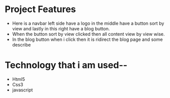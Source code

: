 # Project Features

* Here is a navbar left side have a logo in the middle have a button sort by view and lastly in this right have a blog button.
* When the button sort by view clicked then all content view by view wise.
* In the blog button when i click then it is ridirect the blog page and some describe


# Technology that i am used--

* Html5
* Css3
* javascript
  
